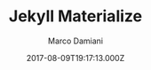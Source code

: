 ---
title: Jekyll Materialize
github: https://github.com/macrod68/jekyll-materialize-starter-template
demo: https://jekyllmaterialize.panoramedia.it/
author: Marco Damiani
ssg:
  - Jekyll
cms:
  - No Cms
date: 2017-08-09T19:17:13.000Z
description: Jekyll Materialize Starter Theme
stale: true
disabled: true
disabled_reason: error checking demo url
---